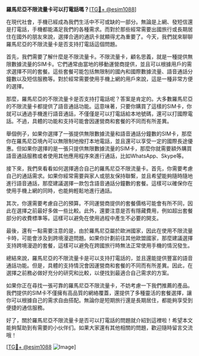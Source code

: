 **羅馬尼亞不限流量卡可以打電話嗎？**[[TG💪+ @esim1088](https://t.me/s/esim1088)]

在現代社會，手機已經成為我們生活中不可或缺的一部分。無論是上網、發短信還是打電話，手機都能滿足我們的各種需求。而對於那些經常需要出國旅行或長期居住在國外的朋友來說，選擇合適的通訊卡就顯得尤為重要了。今天，我們就來聊聊羅馬尼亞的不限流量卡是否支持打電話這個問題。

首先，我們需要了解什麼是不限流量卡。不限流量卡，顧名思義，就是一種提供無限數據流量的SIM卡。它們通常由當地的移動運營商提供，並且可以根據用戶的需求選擇不同的套餐。這些套餐可能包括無限制的國內和國際數據流量、語音通話分鐘數以及短信服務等。對於經常需要使用手機上網的用戶來說，這是一種非常方便的選擇。

那麼，羅馬尼亞的不限流量卡是否支持打電話呢？答案是肯定的。大多數羅馬尼亞的不限流量卡都提供了語音通話功能。這意味著，只要你購買了這樣的SIM卡，你就可以通過手機進行語音通話，不僅僅是可以打電話給本地號碼，還可以打國際電話。不過，具體的功能和支持可能會因運營商和套餐的不同而有所差異。

舉個例子，如果你選擇了一張提供無限數據流量和語音通話分鐘數的SIM卡，那麼你在羅馬尼亞境內可以無限制地撥打本地電話，並且還可以享受一定的國際長途優惠。但如果你選擇的是一張只提供無限數據流量的SIM卡，那麼你就需要額外購買語音通話服務或者使用其他應用程序來進行通話，比如WhatsApp、Skype等。

接下來，我們來看看如何選擇適合自己的羅馬尼亞不限流量卡。首先，你需要考慮自己的通話需求。如果你經常需要與家人或朋友保持聯繫，並且希望能夠隨時隨地進行語音通話，那麼建議選擇一款包含語音通話分鐘數的套餐。這樣可以確保你在使用手機上網的同時，也能夠輕鬆地進行通話。

其次，你還需要考慮自己的預算。不同運營商提供的套餐價格可能會有所不同，因此在選擇之前最好多做一些比較。此外，還要注意是否有隱藏費用，例如超出套餐部分的收費標準等。這樣可以避免在使用過程中產生不必要的開支。

最後，還有一點需要注意的是，由於羅馬尼亞屬於歐洲國家，因此在使用不限流量卡時，可能會涉及到跨境漫遊問題。如果你計劃前往其他歐盟國家，那麼建議選擇支持跨境漫遊的套餐，這樣可以避免在跨國旅行時無法正常使用手機的情況發生。

總結來說，羅馬尼亞的不限流量卡是可以支持打電話的，並且還能提供豐富的語音通話功能。但是，具體的支持情況會因運營商和套餐的不同而有所差異。因此，在選擇之前務必做好充分的研究和比較，以便找到最適合自己需求的方案。

如果你正在尋找一張可靠的羅馬尼亞不限流量卡，不妨考慮一下我們推薦的產品。我們提供的SIM卡不僅擁有高品質的網絡覆蓋，還提供了多種靈活的套餐選擇，讓你可以根據自己的需求自由搭配。無論你是短期旅行還是長期居住，都能夠享受到便捷的通信服務。

好了，關於羅馬尼亞不限流量卡是否可以打電話的問題就介紹到這裡啦！希望本文能夠幫助到有需要的小伙伴们。如果大家還有其他相關的問題，歡迎隨時留言交流哦！

[[TG💪+ @esim1088](https://t.me/s/esim1088) ![Image](https://i.postimg.cc/4NQfJmqS/Snipaste-2025-05-13-00-14-12.png)]